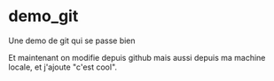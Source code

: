 # demo_git
Une demo de git qui se passe bien

Et maintenant on modifie depuis github 
mais aussi depuis ma machine locale, et j'ajoute "c'est cool".
